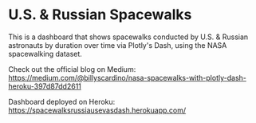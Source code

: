 # U.S. & Russian Spacewalks
This is a dashboard that shows spacewalks conducted by U.S. & Russian astronauts by duration over time via Plotly's Dash, using the NASA spacewalking dataset.  

Check out the official blog on Medium:
https://medium.com/@billyscardino/nasa-spacewalks-with-plotly-dash-heroku-397d87dd2611

Dashboard deployed on Heroku:
https://spacewalksrussiausevasdash.herokuapp.com/
